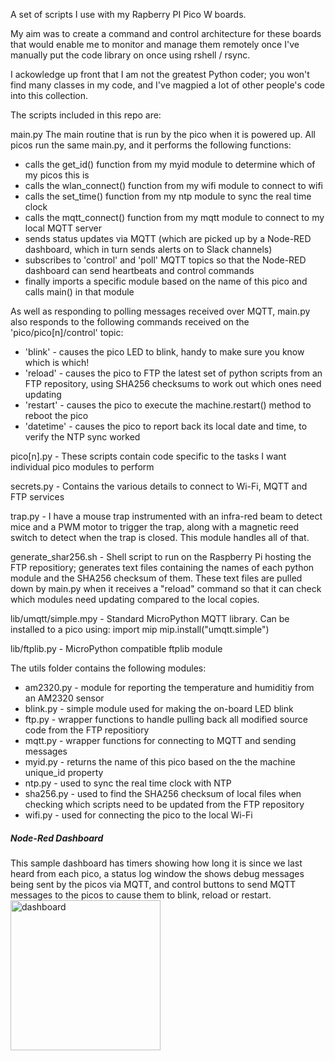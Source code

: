 A set of scripts I use with my Rapberry PI Pico W boards.

My aim was to create a command and control architecture for these boards that would enable me to monitor and manage them remotely once I've manually put the code library on once using rshell / rsync.

I ackowledge up front that I am not the greatest Python coder; you won't find many classes in my code, and I've magpied a lot of other people's code into this collection.

The scripts included in this repo are:

main.py The main routine that is run by the pico when it is powered up. All picos run the same main.py, and it performs the following functions:
* calls the get_id() function from my myid module to determine which of my picos this is
* calls the wlan_connect() function from my wifi module to connect to wifi
* calls the set_time() function from my ntp module to sync the real time clock
* calls the mqtt_connect() function from my mqtt module to connect to my local MQTT server
* sends status updates via MQTT (which are picked up by a Node-RED dashboard, which in turn sends alerts on to Slack channels)
* subscribes to 'control' and 'poll' MQTT topics so that the Node-RED dashboard can send heartbeats and control commands
* finally imports a specific module based on the name of this pico and calls main() in that module

As well as responding to polling messages received over MQTT, main.py also responds to the following commands received on the 'pico/pico[n]/control' topic:
* 'blink' - causes the pico LED to blink, handy to make sure you know which is which!
* 'reload' - causes the pico to FTP the latest set of python scripts from an FTP repository, using SHA256 checksums to work out which ones need updating
* 'restart' - causes the pico to execute the machine.restart() method to reboot the pico
* 'datetime' - causes the pico to report back its local date and time, to verify the NTP sync worked

pico[n].py - These scripts contain code specific to the tasks I want individual pico modules to perform

secrets.py - Contains the various details to connect to Wi-Fi, MQTT and FTP services

trap.py - I have a mouse trap instrumented with an infra-red beam to detect mice and a PWM motor to trigger the trap, along with a magnetic reed switch to detect when the trap is closed. This module handles all of that.

generate_shar256.sh - Shell script to run on the Raspberry Pi hosting the FTP repositiory; generates text files containing the names of each python module and the SHA256 checksum of them. These text files are pulled down by main.py when it receives a "reload" command so that it can check which modules need updating compared to the local copies.

lib/umqtt/simple.mpy - Standard MicroPython MQTT library. Can be installed to a pico using: import mip mip.install("umqtt.simple")

lib/ftplib.py - MicroPython compatible ftplib module

The utils folder contains the following modules:
* am2320.py - module for reporting the temperature and humiditiy from an AM2320 sensor
* blink.py - simple module used for making the on-board LED blink
* ftp.py - wrapper functions to handle pulling back all modified source code from the FTP repositiory
* mqtt.py - wrapper functions for connecting to MQTT and sending messages
* myid.py - returns the name of this pico based on the the machine unique_id property
* ntp.py - used to sync the real time clock with NTP
* sha256.py - used to find the SHA256 checksum of local files when checking which scripts need to be updated from the FTP repository
* wifi.py - used for connecting the pico to the local Wi-Fi

<h5>Node-Red Dashboard</h5>
This sample dashboard has timers showing how long it is since we last heard from each pico, a status log window the shows debug messages being sent by the picos via MQTT, and control buttons to send MQTT messages to the picos to cause them to blink, reload or restart.

<img width="240" alt="dashboard" src="https://user-images.githubusercontent.com/34414575/199085816-7ab4b55d-5774-46e4-a21c-cf28e1bf287d.png">
